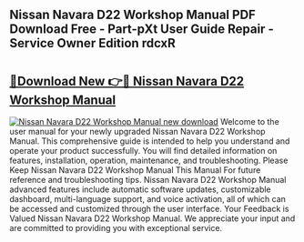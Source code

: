 ## Nissan Navara D22 Workshop Manual PDF Download Free - Part-pXt User Guide Repair - Service Owner Edition rdcxR

# <h2><a href="http://cf2269.oget.top/?id=Nissan+Navara+D22+Workshop+Manual">🔗Download New 👉🔴 Nissan Navara D22 Workshop Manual</a></h2>

[![Nissan Navara D22 Workshop Manual new download](https://i.imgur.com/5g1atiW.png)](http://cf2269.oget.top/?id=Nissan+Navara+D22+Workshop+Manual)
Welcome to the user manual for your newly upgraded Nissan Navara D22 Workshop Manual. This comprehensive guide is intended to help you understand and operate your product successfully. You will find detailed information on features, installation, operation, maintenance, and troubleshooting. Please Keep Nissan Navara D22 Workshop Manual This Manual For future reference and troubleshooting tips. Nissan Navara D22 Workshop Manual advanced features include automatic software updates, customizable dashboard, multi-language support, and voice activation, all of which can be accessed and customized through the user interface. Your Feedback is Valued Nissan Navara D22 Workshop Manual. We appreciate your input and are committed to providing you with exceptional service.
